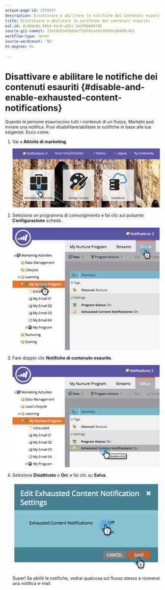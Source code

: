 ```yaml
---
unique-page-id: 2359877
description: Disattivare e abilitare le notifiche dei contenuti esauriti - Documenti Marketo - Documentazione del prodotto
title: Disattivare e abilitare le notifiche dei contenuti esauriti
exl-id: 6c40de8e-80bd-41c0-a811-2ed70bb09795
source-git-commit: 72e1d29347bd5b77107da1e9c30169cb6490c432
workflow-type: tm+mt
source-wordcount: '92'
ht-degree: 0%

---
```


# Disattivare e abilitare le notifiche dei contenuti esauriti {#disable-and-enable-exhausted-content-notifications}

Quando le persone esauriscono tutti i contenuti di un flusso, Marketo può inviare una notifica. Puoi disabilitare/abilitare le notifiche in base alle tue esigenze. Ecco come.

1. Vai a **Attività di marketing**.

   ![](assets/login-marketing-activities-1.png)

1. Seleziona un programma di coinvolgimento e fai clic sul pulsante **Configurazione** scheda .

   ![](assets/setuptab.jpg)

1. Fare doppio clic **Notifiche di contenuto esaurite**.

   ![](assets/image2014-9-15-17-3a28-3a11.png)

1. Seleziona **Disattivato** o **On**) e fai clic su **Salva**.

   ![](assets/image2014-9-15-17-3a28-3a15.png)

   Super! Se abiliti le notifiche, vedrai qualcosa sul flusso stesso e riceverai una notifica e-mail.

